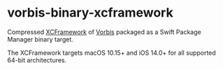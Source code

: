 # vorbis-binary-xcframework

Compressed [XCFramework](https://github.com/sbooth/AudioXCFrameworks/vorbis) of [Vorbis](https://gitlab.xiph.org/xiph/vorbis) packaged as a Swift Package Manager binary target.

The XCFramework targets macOS 10.15+ and iOS 14.0+ for all supported 64-bit architectures.
